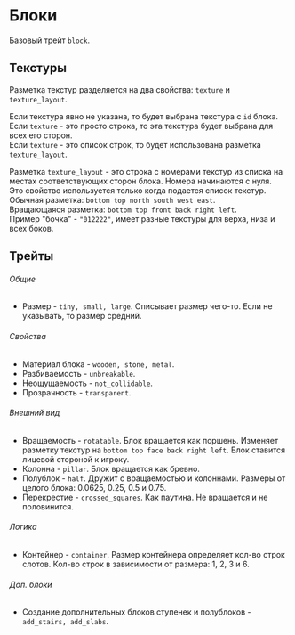 # Блоки
Базовый трейт `block`.

## Текстуры
Разметка текстур разделяется на два свойства: `texture` и `texture_layout`.

Если текстура явно не указана, то будет выбрана текстура с `id` блока.  
Если `texture` - это просто строка, то эта текстура будет выбрана для всех его сторон.  
Если `texture` - это список строк, то будет использована разметка `texture_layout`.

Разметка `texture_layout` - это строка с номерами текстур из списка на местах соответствующих сторон блока. Номера начинаются с нуля.  
Это свойство используется только когда подается список текстур.  
Обычная разметка: `bottom top north south west east`.  
Вращающаяся разметка: `bottom top front back right left`.  
Пример "бочка" - `"012222"`, имеет разные текстуры для верха, низа и всех боков.

## Трейты
###### Общие
- Размер - `tiny, small, large`. Описывает размер чего-то. Если не указывать, то размер средний.
###### Свойства
- Материал блока - `wooden, stone, metal`.
- Разбиваемость - `unbreakable`.
- Неощущаемость - `not_collidable`. 
- Прозрачность - `transparent`. 
###### Внешний вид
- Вращаемость - `rotatable`. Блок вращается как поршень. Изменяет разметку текстур на `bottom top face back right left`. Блок ставится лицевой стороной к игроку.
- Колонна - `pillar`. Блок вращается как бревно.
- Полублок - `half`. Дружит с вращаемостью и колоннами. Размеры от целого блока: 0.0625, 0.25, 0.5 и 0.75.
- Перекрестие - `crossed_squares`. Как паутина. Не вращается и не половинится.
###### Логика
- Контейнер - `container`. Размер контейнера определяет кол-во строк слотов. Кол-во строк в зависимости от размера: 1, 2, 3 и 6.
###### Доп. блоки
- Создание дополнительных блоков ступенек и полублоков - `add_stairs, add_slabs`.